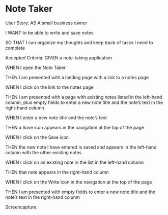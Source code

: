 # Note Taker 

User Story: 
AS A small business owner

I WANT to be able to write and save notes

SO THAT I can organize my thoughts and keep track of tasks I need to complete


Accepted Criteria:
GIVEN a note-taking application

WHEN I open the Note Taker

THEN I am presented with a landing page with a link to a notes page

WHEN I click on the link to the notes page

THEN I am presented with a page with existing notes listed in the left-hand column, plus empty fields to enter a new note title and the note’s text in the right-hand column

WHEN I enter a new note title and the note’s text

THEN a Save icon appears in the navigation at the top of the page

WHEN I click on the Save icon

THEN the new note I have entered is saved and appears in the left-hand column with the other existing notes

WHEN I click on an existing note in the list in the left-hand column

THEN that note appears in the right-hand column

WHEN I click on the Write icon in the navigation at the top of the page

THEN I am presented with empty fields to enter a new note title and the note’s text in the right-hand column





Screencapture:


